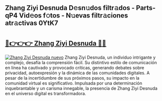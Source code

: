 ## Zhang Ziyi Desnuda D𝚎sn𝚞dos filtr𝚊dos - Parts-qP4 Vid𝚎os f𝚘tos - N𝚞evas filtr𝚊ciones atr𝚊ctivas 0YtK7

# <h2><a href="http://mb0zgf.tromn.icu/?c=Zhang+Ziyi+Desnuda">🔗👉👉👉 Zhang Ziyi Desnuda 🔗🔗</a></h2>

[![Zhang Ziyi Desnuda nuevo](https://i.imgur.com/pEAQMta.gif)](http://mb0zgf.tromn.icu/?c=Zhang+Ziyi+Desnuda)
Zhang Ziyi Desnuda, un individuo intrigante y complejo, desafía la comprensión fácil. Su distintivo estilo de comunicación en línea ha cautivado y provocado críticas, generando debates sobre privacidad, autoexpresión y la dinámica de las comunidades digitales. A pesar de la incertidumbre de sus próximos pasos, su impacto en la comunidad virtual es significativo. Impulsada por una determinación inquebrantable y un carisma innegable, la presencia de Zhang Ziyi Desnuda en el universo digital es transformadora.
